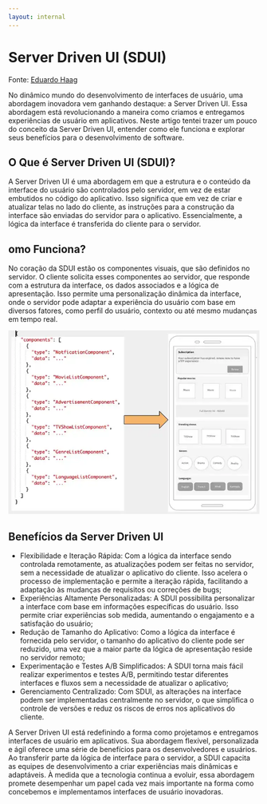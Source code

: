 ```yaml
---
layout: internal
---
```


# Server Driven UI (SDUI)

Fonte: [Eduardo Haag](https://www.dio.me/articles/explorando-o-conceito-revolucionario-da-server-driven-ui)

No dinâmico mundo do desenvolvimento de interfaces de usuário, uma abordagem inovadora vem ganhando destaque: a Server Driven UI. Essa abordagem está revolucionando a maneira como criamos e entregamos experiências de usuário em aplicativos. Neste artigo tentei trazer um pouco do conceito da Server Driven UI, entender como ele funciona e explorar seus benefícios para o desenvolvimento de software.

## O Que é Server Driven UI (SDUI)?

A Server Driven UI é uma abordagem em que a estrutura e o conteúdo da interface do usuário são controlados pelo servidor, em vez de estar embutidos no código do aplicativo. Isso significa que em vez de criar e atualizar telas no lado do cliente, as instruções para a construção da interface são enviadas do servidor para o aplicativo. Essencialmente, a lógica da interface é transferida do cliente para o servidor.

## omo Funciona?

No coração da SDUI estão os componentes visuais, que são definidos no servidor. O cliente solicita esses componentes ao servidor, que responde com a estrutura da interface, os dados associados e a lógica de apresentação. Isso permite uma personalização dinâmica da interface, onde o servidor pode adaptar a experiência do usuário com base em diversos fatores, como perfil do usuário, contexto ou até mesmo mudanças em tempo real.

![Composição de componentes](../img/sdui.png)

## Benefícios da Server Driven UI

* Flexibilidade e Iteração Rápida: Com a lógica da interface sendo controlada remotamente, as atualizações podem ser feitas no servidor, sem a necessidade de atualizar o aplicativo do cliente. Isso acelera o processo de implementação e permite a iteração rápida, facilitando a adaptação às mudanças de requisitos ou correções de bugs;
* Experiências Altamente Personalizadas: A SDUI possibilita personalizar a interface com base em informações específicas do usuário. Isso permite criar experiências sob medida, aumentando o engajamento e a satisfação do usuário;
* Redução de Tamanho do Aplicativo: Como a lógica da interface é fornecida pelo servidor, o tamanho do aplicativo do cliente pode ser reduzido, uma vez que a maior parte da lógica de apresentação reside no servidor remoto;
* Experimentação e Testes A/B Simplificados: A SDUI torna mais fácil realizar experimentos e testes A/B, permitindo testar diferentes interfaces e fluxos sem a necessidade de atualizar o aplicativo;
* Gerenciamento Centralizado: Com SDUI, as alterações na interface podem ser implementadas centralmente no servidor, o que simplifica o controle de versões e reduz os riscos de erros nos aplicativos do cliente.

A Server Driven UI está redefinindo a forma como projetamos e entregamos interfaces de usuário em aplicativos. Sua abordagem flexível, personalizada e ágil oferece uma série de benefícios para os desenvolvedores e usuários. Ao transferir parte da lógica de interface para o servidor, a SDUI capacita as equipes de desenvolvimento a criar experiências mais dinâmicas e adaptáveis. À medida que a tecnologia continua a evoluir, essa abordagem promete desempenhar um papel cada vez mais importante na forma como concebemos e implementamos interfaces de usuário inovadoras.
